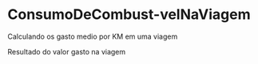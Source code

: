 # ConsumoDeCombust-velNaViagem

Calculando os gasto medio por KM em uma viagem

Resultado do valor gasto na viagem
